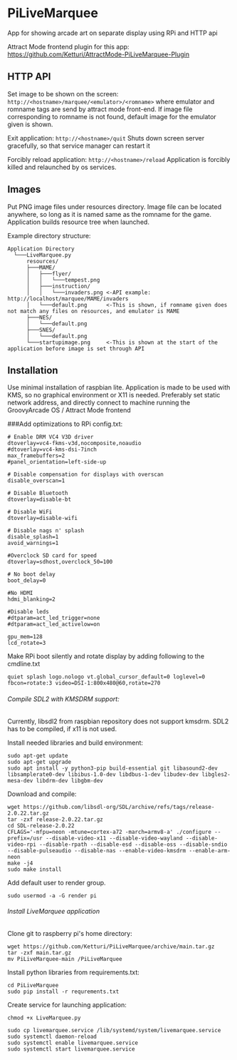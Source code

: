 
# PiLiveMarquee
 App for showing arcade art on separate display using RPi and HTTP api

Attract Mode frontend plugin for this app: 
https://github.com/Ketturi/AttractMode-PiLiveMarquee-Plugin

## HTTP API

Set image to be shown on the screen:
`http://<hostname>/marquee/<emulator>/<romname>`
where emulator and romname tags are send by attract mode front-end.
If image file corresponding to romname is not found, 
default image for the emulator given is shown.

Exit application:
`http://<hostname>/quit`
Shuts down screen server gracefully, so that service manager can restart it

Forcibly reload application:
`http://<hostname>/reload`
Application is forcibly killed and relaunched by os services.

## Images

Put PNG image files under resources directory. Image file can be located anywhere,
so long as it is named same as the romname for the game. Application builds resource tree when launched.

Example directory structure:
```
Application Directory
  └───LiveMarquee.py
      resources/
      ├───MAME/
      │   ├───flyer/
      │   │   └───tempest.png
      │   ├───instruction/
      │   │   └───invaders.png <-API example: http://localhost/marquee/MAME/invaders
      │   └───default.png      <-This is shown, if romname given does not match any files on resources, and emulator is MAME
      ├───NES/
      │   └───default.png
      ├───SNES/
      │   └───default.png
      └───startupimage.png     <-This is shown at the start of the application before image is set through API
```
	
## Installation

Use minimal installation of raspbian lite. Application is made
to be used with KMS, so no graphical environment or X11 is needed.
Preferably set static network address, and directly connect to machine
running the GroovyArcade OS / Attract Mode frontend

###Add optimizations to RPi config.txt:
```
# Enable DRM VC4 V3D driver
dtoverlay=vc4-fkms-v3d,nocomposite,noaudio
#dtoverlay=vc4-kms-dsi-7inch
max_framebuffers=2
#panel_orientation=left-side-up

# Disable compensation for displays with overscan
disable_overscan=1

# Disable Bluetooth
dtoverlay=disable-bt

# Disable WiFi
dtoverlay=disable-wifi

# Disable nags n' splash
disable_splash=1
avoid_warnings=1

#Overclock SD card for speed
dtoverlay=sdhost,overclock_50=100

# No boot delay
boot_delay=0

#No HDMI
hdmi_blanking=2

#Disable leds
#dtparam=act_led_trigger=none
#dtparam=act_led_activelow=on

gpu_mem=128
lcd_rotate=3
```

Make RPi boot silently and rotate display by adding following
to the cmdline.txt
```
quiet splash logo.nologo vt.global_cursor_default=0 loglevel=0 fbcon=rotate:3 video=DSI-1:800x480@60,rotate=270
```

###### Compile SDL2 with KMSDRM support: 
Currently, libsdl2 from raspbian repository does not support kmsdrm.
SDL2 has to be compiled, if x11 is not used.

Install needed libraries and build environment:
```
sudo apt-get update
sudo apt-get upgrade
sudo apt install -y python3-pip build-essential git libasound2-dev libsamplerate0-dev libibus-1.0-dev libdbus-1-dev libudev-dev libgles2-mesa-dev libdrm-dev libgbm-dev
```

Download and compile:
```
wget https://github.com/libsdl-org/SDL/archive/refs/tags/release-2.0.22.tar.gz
tar -zxf release-2.0.22.tar.gz
cd SDL-release-2.0.22
CFLAGS='-mfpu=neon -mtune=cortex-a72 -march=armv8-a' ./configure --prefix=/usr --disable-video-x11 --disable-video-wayland --disable-video-rpi --disable-rpath --disable-esd --disable-oss --disable-sndio --disable-pulseaudio --disable-nas --enable-video-kmsdrm --enable-arm-neon
make -j4
sudo make install
```

Add default user to render group.
```
sudo usermod -a -G render pi
```

###### Install LiveMarquee application
Clone git to raspberry pi's home directory:
```
wget https://github.com/Ketturi/PiLiveMarquee/archive/main.tar.gz
tar -zxf main.tar.gz
mv PiLiveMarquee-main /PiLiveMarquee
```

Install python libraries from requirements.txt:
```
cd PiLiveMarquee
sudo pip install -r requrements.txt
```

Create service for launching application:
```
chmod +x LiveMarquee.py

sudo cp livemarquee.service /lib/systemd/system/livemarquee.service
sudo systemctl daemon-reload
sudo systemctl enable livemarquee.service
sudo systemctl start livemarquee.service
```
